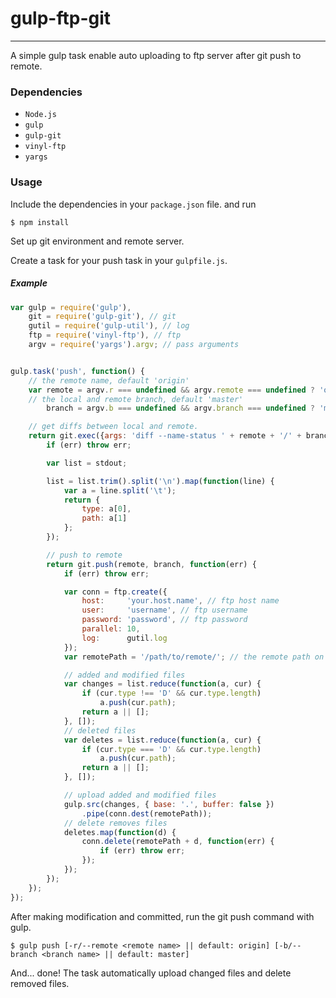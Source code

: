# gulp-ftp-git

---

A simple gulp task enable auto uploading to ftp server after git push to remote.

### Dependencies

* `Node.js`
* `gulp`
* `gulp-git`
* `vinyl-ftp`
* `yargs`

### Usage

Include the dependencies in your `package.json` file. and run
```
$ npm install
```

Set up git environment and remote server.

Create a task for your push task in your `gulpfile.js`.

##### Example
```js
var gulp = require('gulp'),
    git = require('gulp-git'), // git
    gutil = require('gulp-util'), // log
    ftp = require('vinyl-ftp'), // ftp
    argv = require('yargs').argv; // pass arguments


gulp.task('push', function() {
    // the remote name, default 'origin'
    var remote = argv.r === undefined && argv.remote === undefined ? 'origin' : argv.r || argv.remote,
    // the local and remote branch, default 'master'
        branch = argv.b === undefined && argv.branch === undefined ? 'master' : argv.b || argv.branch;

    // get diffs between local and remote.
    return git.exec({args: 'diff --name-status ' + remote + '/' + branch + ' ' + branch}, function(err, stdout) {
        if (err) throw err;

        var list = stdout;

        list = list.trim().split('\n').map(function(line) {
            var a = line.split('\t');
            return {
                type: a[0],
                path: a[1]
            };
        });

        // push to remote
        return git.push(remote, branch, function(err) {
            if (err) throw err;

            var conn = ftp.create({
                host:     'your.host.name', // ftp host name
                user:     'username', // ftp username
                password: 'password', // ftp password
                parallel: 10,
                log:      gutil.log
            });
            var remotePath = '/path/to/remote/'; // the remote path on the server you want to upload to

            // added and modified files
            var changes = list.reduce(function(a, cur) {
                if (cur.type !== 'D' && cur.type.length)
                    a.push(cur.path);
                return a || [];
            }, []);
            // deleted files
            var deletes = list.reduce(function(a, cur) {
                if (cur.type === 'D' && cur.type.length)
                    a.push(cur.path);
                return a || [];
            }, []);

            // upload added and modified files
            gulp.src(changes, { base: '.', buffer: false })
                .pipe(conn.dest(remotePath));
            // delete removes files
            deletes.map(function(d) {
                conn.delete(remotePath + d, function(err) {
                    if (err) throw err;
                });
            });
        });
    });
});
```

After making modification and committed, run the git push command with gulp.
```
$ gulp push [-r/--remote <remote name> || default: origin] [-b/--branch <branch name> || default: master]
```

And... done! The task automatically upload changed files and delete removed files.

